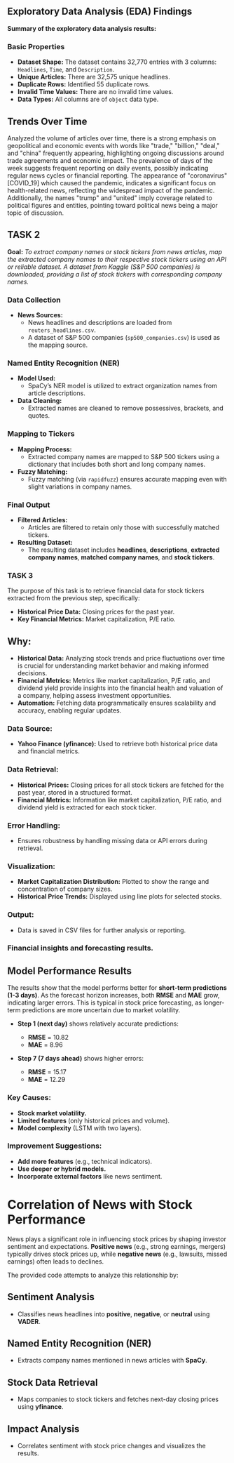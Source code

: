 ## Exploratory Data Analysis (EDA) Findings
**Summary of the exploratory data analysis results:**

### Basic Properties
- **Dataset Shape:** The dataset contains 32,770 entries with 3 columns: `Headlines`, `Time`, and `Description`.
- **Unique Articles:** There are 32,575 unique headlines.
- **Duplicate Rows:** Identified 55 duplicate rows.
- **Invalid Time Values:** There are no invalid time values.
- **Data Types:** All columns are of `object` data type.
## Trends Over Time
Analyzed the volume of articles over time, there is a strong emphasis on geopolitical and economic events with words like "trade," "billion," "deal," and "china" frequently appearing, highlighting ongoing discussions around trade agreements and economic impact. The prevalence of days of the week suggests frequent reporting on daily events, possibly indicating regular news cycles or financial reporting. The appearance of "coronavirus" [COVID_19] which caused the pandemic, indicates a significant focus on health-related news, reflecting the widespread impact of the pandemic. Additionally, the names "trump" and "united" imply coverage related to political figures and entities, pointing toward political news being a major topic of discussion.

## TASK 2

**Goal:** *To extract company names or stock tickers from news articles, map the extracted company names to their respective stock tickers using an API or reliable dataset. A dataset from Kaggle (S&P 500 companies) is downloaded, providing a list of stock tickers with corresponding company names.*

### Data Collection
- **News Sources:**
  - News headlines and descriptions are loaded from `reuters_headlines.csv`.
  - A dataset of S&P 500 companies (`sp500_companies.csv`) is used as the mapping source.

### Named Entity Recognition (NER)
- **Model Used:**
  - SpaCy’s NER model is utilized to extract organization names from article descriptions.
- **Data Cleaning:**
  - Extracted names are cleaned to remove possessives, brackets, and quotes.

### Mapping to Tickers
- **Mapping Process:**
  - Extracted company names are mapped to S&P 500 tickers using a dictionary that includes both short and long company names.
- **Fuzzy Matching:**
  - Fuzzy matching (via `rapidfuzz`) ensures accurate mapping even with slight variations in company names.

### Final Output
- **Filtered Articles:**
  - Articles are filtered to retain only those with successfully matched tickers.
- **Resulting Dataset:**
  - The resulting dataset includes **headlines**, **descriptions**, **extracted company names**, **matched company names**, and **stock tickers**.

### TASK 3
The purpose of this task is to retrieve financial data for stock tickers extracted from the previous step, specifically:

- **Historical Price Data:** Closing prices for the past year.
- **Key Financial Metrics:** Market capitalization, P/E ratio.

## Why:
- **Historical Data:** Analyzing stock trends and price fluctuations over time is crucial for understanding market behavior and making informed decisions.
- **Financial Metrics:** Metrics like market capitalization, P/E ratio, and dividend yield provide insights into the financial health and valuation of a company, helping assess investment opportunities.
- **Automation:** Fetching data programmatically ensures scalability and accuracy, enabling regular updates.

### Data Source:
- **Yahoo Finance (yfinance):** Used to retrieve both historical price data and financial metrics.

### Data Retrieval:
- **Historical Prices:** Closing prices for all stock tickers are fetched for the past year, stored in a structured format.
- **Financial Metrics:** Information like market capitalization, P/E ratio, and dividend yield is extracted for each stock ticker.

### Error Handling:
- Ensures robustness by handling missing data or API errors during retrieval.

### Visualization:
- **Market Capitalization Distribution:** Plotted to show the range and concentration of company sizes.
- **Historical Price Trends:** Displayed using line plots for selected stocks.

### Output:
- Data is saved in CSV files for further analysis or reporting.

### Financial insights and forecasting results.
## Model Performance Results

The results show that the model performs better for **short-term predictions (1-3 days)**. As the forecast horizon increases, both **RMSE** and **MAE** grow, indicating larger errors. This is typical in stock price forecasting, as longer-term predictions are more uncertain due to market volatility.

- **Step 1 (next day)** shows relatively accurate predictions:
  - **RMSE** = 10.82
  - **MAE** = 8.96

- **Step 7 (7 days ahead)** shows higher errors:
  - **RMSE** = 15.17
  - **MAE** = 12.29

### Key Causes:
- **Stock market volatility.**
- **Limited features** (only historical prices and volume).
- **Model complexity** (LSTM with two layers).

### Improvement Suggestions:
- **Add more features** (e.g., technical indicators).
- **Use deeper or hybrid models.**
- **Incorporate external factors** like news sentiment.

# Correlation of News with Stock Performance

News plays a significant role in influencing stock prices by shaping investor sentiment and expectations. **Positive news** (e.g., strong earnings, mergers) typically drives stock prices up, while **negative news** (e.g., lawsuits, missed earnings) often leads to declines.

The provided code attempts to analyze this relationship by:

## Sentiment Analysis
- Classifies news headlines into **positive**, **negative**, or **neutral** using **VADER**.

## Named Entity Recognition (NER)
- Extracts company names mentioned in news articles with **SpaCy**.

## Stock Data Retrieval
- Maps companies to stock tickers and fetches next-day closing prices using **yfinance**.

## Impact Analysis
- Correlates sentiment with stock price changes and visualizes the results.

